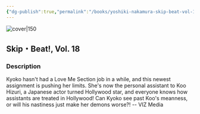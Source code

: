 ```yaml
---
{"dg-publish":true,"permalink":"/books/yoshiki-nakamura-skip-beat-vol-18/","title":"\"Skip・Beat!, Vol. 18\"","tags":["romance","manga"]}
---
```




![cover|150](http://books.google.com/books/content?id=FPseAgAAQBAJ&printsec=frontcover&img=1&zoom=1&source=gbs_api)

## Skip・Beat!, Vol. 18

### Description

Kyoko hasn't had a Love Me Section job in a while, and this newest assignment is pushing her limits. She's now the personal assistant to Koo Hizuri, a Japanese actor turned Hollywood star, and everyone knows how assistants are treated in Hollywood! Can Kyoko see past Koo's meanness, or will his nastiness just make her demons worse?! -- VIZ Media
```